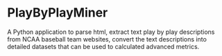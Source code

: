 # PlayByPlayMiner
A Python application to parse html, extract text play by play descriptions from NCAA baseball team websites, convert the text descriptions into detailed datasets that can be used to calculated advanced metrics.
